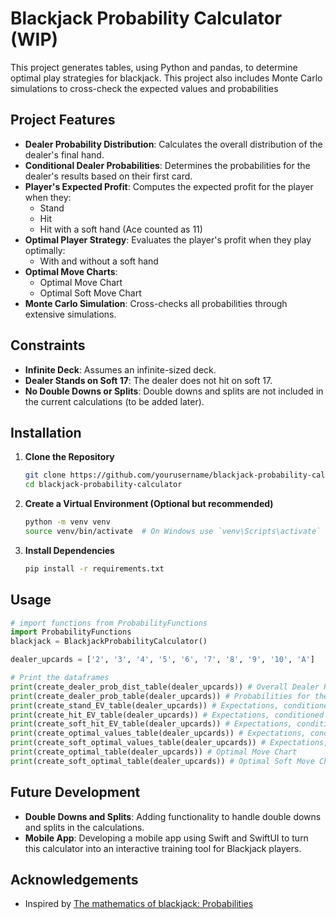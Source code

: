 # Blackjack Probability Calculator (WIP)

This project generates tables, using Python and pandas, to determine optimal play strategies for blackjack. This project also includes Monte Carlo simulations to cross-check the expected values and probabilities

## Project Features

- **Dealer Probability Distribution**: Calculates the overall distribution of the dealer's final hand.
- **Conditional Dealer Probabilities**: Determines the probabilities for the dealer's results based on their first card.
- **Player's Expected Profit**: Computes the expected profit for the player when they:
  - Stand
  - Hit
  - Hit with a soft hand (Ace counted as 11)
- **Optimal Player Strategy**: Evaluates the player's profit when they play optimally:
  - With and without a soft hand
- **Optimal Move Charts**:
  - Optimal Move Chart
  - Optimal Soft Move Chart
- **Monte Carlo Simulation**: Cross-checks all probabilities through extensive simulations.

## Constraints

- **Infinite Deck**: Assumes an infinite-sized deck.
- **Dealer Stands on Soft 17**: The dealer does not hit on soft 17.
- **No Double Downs or Splits**: Double downs and splits are not included in the current calculations (to be added later).

## Installation

1. **Clone the Repository**
   ```sh
   git clone https://github.com/yourusername/blackjack-probability-calculator.git
   cd blackjack-probability-calculator

2. **Create a Virtual Environment (Optional but recommended)**
    ```sh
    python -m venv venv
    source venv/bin/activate  # On Windows use `venv\Scripts\activate`

3. **Install Dependencies**
    ```sh
    pip install -r requirements.txt

## Usage
  ```python
  # import functions from ProbabilityFunctions
  import ProbabilityFunctions
  blackjack = BlackjackProbabilityCalculator()

  dealer_upcards = ['2', '3', '4', '5', '6', '7', '8', '9', '10', 'A']
  
  # Print the dataframes
  print(create_dealer_prob_dist_table(dealer_upcards)) # Overall Dealer Probability Distribution
  print(create_dealer_prob_table(dealer_upcards)) # Probabilities for the dealer's results conditioned on the dealer's first card
  print(create_stand_EV_table(dealer_upcards)) # Expectations, conditioned on the dealer's first card, for the player's profit, when the player stands
  print(create_hit_EV_table(dealer_upcards)) # Expectations, conditioned on the dealer's first card, for the player's profit, when the player hits
  print(create_soft_hit_EV_table(dealer_upcards)) # Expectations, conditioned on the dealer's first card, for the player's profit, when the player hits with a soft hand
  print(create_optimal_values_table(dealer_upcards)) # Expectations, conditioned on the dealer's first card, for the player's profit, when the player plays optimally
  print(create_soft_optimal_values_table(dealer_upcards)) # Expectations, conditioned on the dealer's first card, for the player's profit, when the player plays optimally and has a soft hand
  print(create_optimal_table(dealer_upcards)) # Optimal Move Chart
  print(create_soft_optimal_table(dealer_upcards)) # Optimal Soft Move Chart
  ```
  
## Future Development

- **Double Downs and Splits**: Adding functionality to handle double downs and splits in the calculations.
- **Mobile App**: Developing a mobile app using Swift and SwiftUI to turn this calculator into an interactive training tool for Blackjack players.

## Acknowledgements
- Inspired by [The mathematics of blackjack: Probabilities](https://probability.infarom.ro/blackjack.html)
